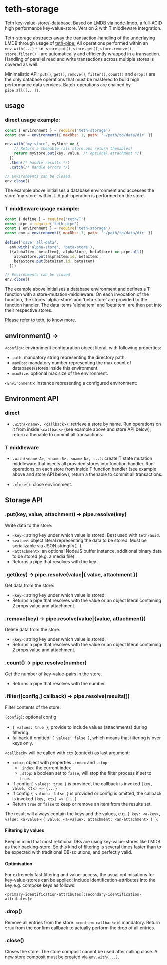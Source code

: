 # teth-storage

Teth key-value-store/-database. Based on [LMDB via node-lmdb](https://github.com/Venemo/node-lmdb), a full-ACID high performance key-value-store. Version 2 with T middleware integration.

Teth-storage abstracts away the transaction-handling of the underlaying LMDB through usage of [teth-pipe.](https://github.com/jaqmol/teth-pipe) All operations performed within an `env.with(...)` - i.e. `store.put()`, `store.get()`, `store.remove()`, `store.filter()` - are automatically and efficiently wrapped in a transaction. Handling of parallel read and write transactions across multiple stores is covered as well.

Minimalistic API: `put()`, `get()`, `remove()`, `filter()`, `count()` and `drop()` are the only database operations that must be mastered to build high performance data services. Batch-operations are chained by `pipe.all([...])`.

## usage

### direct usage example:

``` javascript
const { environment } = require('teth-storage')
const env = environment({ maxDbs: 1, path: '~/path/to/data/dir' })

env.with('my-store', myStore => {
    // Return a thenable (all store.ops return thenables)
    return myStore.put(key, value, /* optional attachment */)
  })
  .then(/* handle results */)
  .catch(/* handle errors */)

// Environments can be closed
env.close()
```

The example above initialises a database environment and accesses the store 'my-store' within it. A put-operation is performed on the store.

### T middleware usage example:

``` javascript
const { define } = require('teth/T')
const pipe = require('teth-pipe')
const { environment } = require('teth-storage')
const env = environment({ maxDbs: 1, path: '~/path/to/data/dir' })

define('save: all-data',
  env.with('alpha-store', 'beta-store'),
  ({alphaItem, betaItem}, alphaStore, betaStore) => pipe.all([
    alphaStore.put(alphaItem.id, betaItem),
    betaStore.put(betaItem.id, betaItem)
  ]))

// Environments can be closed
env.close()
```

The example above initialises a database environment and defines a T-function with a store-mutation-middleware. On each invocation of the function, the stores 'alpha-store' and 'beta-store' are provided to the function handler. The data items 'alphaItem' and 'betaItem' are then put into their respective stores.

[Please refer to teth,](https://github.com/jaqmol/teth) to know more.

## environment(<config>) -> <Environment>

`<config>`: environment configuration object literal, with following properties:
- `path`: mandatory string representing the directory path.
- `maxDbs`: mandatory number representing the max count of databases/stores inside this environment.
- `maxSize`: optional max size of the environment.

`<Environment>`: instance representing a configured environment:

## Environment API

### direct
- `.with(<name>, <callback>)`: retrieve a store by name. Run operations on it from inside `<callback>` (see example above and store API below), return a thenable to commit all transactions.

### T middleware
- `.with(<name-A>, <name-B>, <name-N>, ...)`: create T state mutation middleware that injects all provided stores into function handler. Run operations on each store from inside T function handler (see example above and store API below), return a thenable to commit all transactions.

- `.close()`: close environment.

## Storage API

### .put(key, value, attachment) -> pipe.resolve(key)

Write data to the store:
- `<key>`: string key under which value is stored. Best used with `teth/auid`.
- `<value>`: object literal representing the data to be stored. Must be serializable via JSON.stringify(...).
- `<attachment>`: an optional NodeJS buffer instance, additional binary data to be stored (e.g. a media file).
- Returns a pipe that resolves with the key.

### .get(key) -> pipe.resolve(value|{ value, attachment })

Get data from the store:
- `<key>`: string key under which value is stored.
- Returns a pipe that resolves with the value or an object literal containing 2 props value and attachment.

### .remove(key) -> pipe.resolve(value|{value, attachment})

Delete data from the store.
- `<key>`: string key under which value is stored.
- Returns a pipe that resolves with the value or an object literal containing 2 props value and attachment.

### .count() -> pipe.resolve(number)

Get the number of key-value-pairs in the store.
- Returns a pipe that resolves with the number.

### .filter([config,] callback) -> pipe.resolve(results[])

Filter contents of the store.

`[config]`: optional config
- `{ values: true }`, provide to include values (attachments) during filtering.
- fallback if omitted: `{ values: false }`, which means that filtering is over keys only.

`<callback>` will be called with `ctx` (context) as last argument:
- `<ctx>`: object with properties `.index` and `.stop`.
  - `.index`: the current index
  - `.stop`: a boolean set to `false`, will stop the filter process if set to `true`.
- If config `{ values: true }` is provided, the callback is invoked `(key, value, ctx) => {...}`
- If config `{ values: false }` is provided or config is omitted, the callback is invoked `(key, ctx) => {...}`
- Return `true` or `false` to keep or remove an item from the results set.

The result will always contain the keys and the values, e.g. `{ key: <a-key>, value: <a-value>|{ value: <a-value>, attachment: <an-attachment> } }`.

#### Filtering by values

Keep in mind that most relational DBs are using key-value-stores like LMDB as their backing-store. So this kind of  filtering is several times faster than to be expected with traditional DB-solutions, and perfectly valid.

#### Optimisation

For extremely fast filtering and value-access, the usual optimisations for key-value-stores can be applied: include identification-attributes into the key e.g. compose keys as follows:

`<primary-identification-attributes[:secondary-identification-attributes]>`

### .drop(<confirm-callback>)

Remove all entries from the store. `<confirm-callback>` is mandatory. Return `true` from the confirm callback to actually perform the drop of all entries.

### .close()

Closes the store. The store composit cannot be used after calling close. A new store composit must be created via `env.with(...)`.
